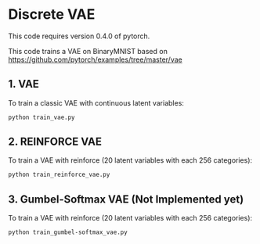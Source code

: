 # Discrete VAE

This code requires version 0.4.0 of pytorch.

This code trains a VAE on BinaryMNIST based on https://github.com/pytorch/examples/tree/master/vae

## 1. VAE
To train a classic VAE with continuous latent variables:

```bash
python train_vae.py
```

## 2. REINFORCE VAE
To train a VAE with reinforce (20 latent variables with each 256 categories):

```bash
python train_reinforce_vae.py
```

## 3. Gumbel-Softmax VAE (Not Implemented yet)
To train a VAE with reinforce (20 latent variables with each 256 categories):

```bash
python train_gumbel-softmax_vae.py
```
